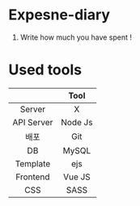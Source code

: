 # Expesne-diary
1. Write how much you have spent !

# Used tools
|  | Tool |
|:--------:|:--------:|
| Server | X |
| API Server | Node Js|
| 배포 | Git |
| DB | MySQL |
| Template | ejs |
| Frontend | Vue JS |
| CSS | SASS |
